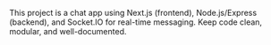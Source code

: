 <!-- Use this file to provide workspace-specific custom instructions to Copilot. For more details, visit https://code.visualstudio.com/docs/copilot/copilot-customization#_use-a-githubcopilotinstructionsmd-file -->

This project is a chat app using Next.js (frontend), Node.js/Express (backend), and Socket.IO for real-time messaging. Keep code clean, modular, and well-documented.
